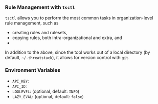 ### Rule Management with `tsctl`

`tsctl` allows you to perform the most common tasks in organization-level rule management, such as

* creating rules and rulesets,
* copying rules, both intra-organizational and extra, and
* 

In addition to the above, since the tool works out of a local directory (by default, 
`~/.threatstack`), it allows for version control with `git`.

### Environment Variables

* `API_KEY`:
* `API_ID`: 
* `LOGLEVEL`: (optional, default: `INFO`)
* `LAZY_EVAL`: (optional, default: `false`)